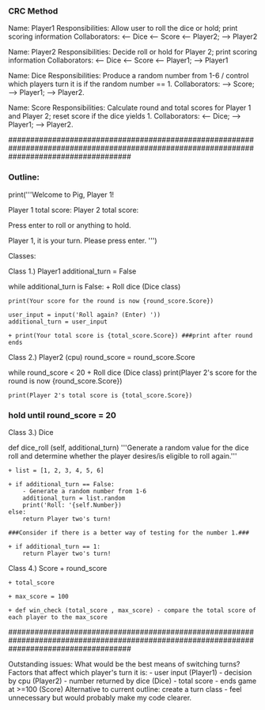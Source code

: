 ### CRC Method ###

Name: Player1
Responsibilities: Allow user to roll the dice or hold; print scoring information
Collaborators: <-- Dice <-- Score <-- Player2; --> Player2

Name: Player2
Responsibilities: Decide roll or hold for Player 2; print scoring information
Collaborators: <-- Dice <-- Score <-- Player1; --> Player1

Name: Dice
Responsibilities: Produce a random number from 1-6 / control which players turn it is if the random number == 1.
Collaborators: --> Score; --> Player1; --> Player2.

Name: Score
Responsibilities: Calculate round and total scores for Player 1 and Player 2; reset score if the dice yields 1.
Collaborators: <-- Dice; --> Player1; --> Player2.

############################################################################################################################################

### Outline: ###

print('''Welcome to Pig, Player 1!

Player 1 total score:
Player 2 total score:

Press enter to roll or anything to hold.

Player 1, it is your turn. Please press enter.
''')


Classes:

Class 1.) Player1
additional_turn = False

while additional_turn is False:
    + Roll dice (Dice class)

    print(Your score for the round is now {round_score.Score})

    user_input = input('Roll again? (Enter) '))
    additional_turn = user_input

    + print(Your total score is {total_score.Score}) ###print after round ends

Class 2.) Player2 (cpu)
    round_score = round_score.Score 

while round_score < 20
    + Roll dice (Dice class)
    print(Player 2's score for the round is now {round_score.Score})


    print(Player 2's total score is {total_score.Score})

### hold until round_score = 20 ###

Class 3.) Dice

def dice_roll (self, additional_turn)
    '''Generate a random value for the dice roll and determine whether the player desires/is eligible to roll again.'''

    + list = [1, 2, 3, 4, 5, 6]

    + if additional_turn == False:
        - Generate a random number from 1-6
        additional_turn = list.random
        print('Roll: '{self.Number})
    else:
        return Player two's turn!

    ###Consider if there is a better way of testing for the number 1.###

    + if additional_turn == 1:
        return Player two's turn!

Class 4.) Score 
    + round_score

    + total_score
    
    + max_score = 100

    + def win_check (total_score , max_score) - compare the total score of each player to the max_score


############################################################################################################################################

Outstanding issues: 
    What would be the best means of switching turns?
        Factors that affect which player's turn it is:
            - user input (Player1)
            - decision by cpu (Player2)
            - number returned by dice (Dice)
            - total score - ends game at >=100 (Score)
    Alternative to current outline: create a turn class - feel unnecessary but would probably make my code clearer.  